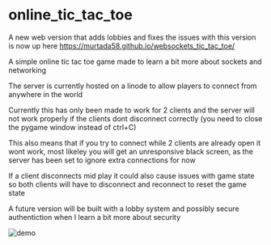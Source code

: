 # online_tic_tac_toe

A new web version that adds lobbies and fixes the issues with this version is now up here https://murtada58.github.io/websockets_tic_tac_toe/

A simple online tic tac toe game made to learn a bit more about sockets and networking

The server is currently hosted on a linode to allow players to connect from anywhere in the world

Currently this has only been made to work for 2 clients and the server will not work properly if the clients dont disconnect correctly (you need to close the pygame window instead of ctrl+C)

This also means that if you try to connect while 2 clients are already open it wont work, most likeley you will get an unresponsive black screen, as the server has been set to ignore extra connections for now

If a client disconnects mid play it could also cause issues with game state so both clients will have to disconnect and reconnect to reset the game state

A future version will be built with a lobby system and possibly secure authentiction when I learn a bit more about security

![demo](https://user-images.githubusercontent.com/36714364/135265725-d7f1c212-5348-40e3-8c42-ba017b821229.png)
